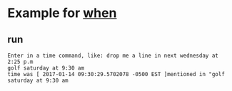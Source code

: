 # Example for [when](https://github.com/olebedev/when)


## run

    Enter in a time command, like: drop me a line in next wednesday at 2:25 p.m
    golf saturday at 9:30 am
    time was [ 2017-01-14 09:30:29.5702078 -0500 EST ]mentioned in "golf saturday at 9:30 am
